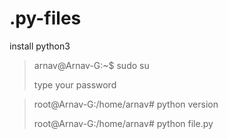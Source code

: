 # .py-files
install python3

<blockquote>
  arnav@Arnav-G:~$ sudo su
  
  type your password
</blockquote>

<blockquote>
  root@Arnav-G:/home/arnav# python version

  root@Arnav-G:/home/arnav# python file.py
</blockquote>

